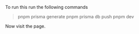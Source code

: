 To run this run the following commands

> pnpm prisma generate
> pnpm prisma db push
> pnpm dev

Now visit the page.

